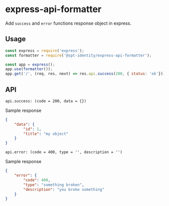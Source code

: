 # express-api-formatter

Add `success` and `error` functions response object in express.

## Usage

```js
const express = require('express');
const formatter = require('@spt-identity/express-api-formatter');

const app = express();
app.use(formatter());
app.get('/', (req, res, next) => res.api.success(200, { status: 'ok'}));
```

## API

`api.success: (code = 200, data = {})`

Sample response
```json
{
    "data": {
        "id": 1,
        "title": "my object"
    }
}
```

`api.error: (code = 400, type = '', description = '')`

Sample response
```json
{
    "error": {
        "code": 400,
        "type": "something broken",
        "description": "you broke something"
    }
}
```
